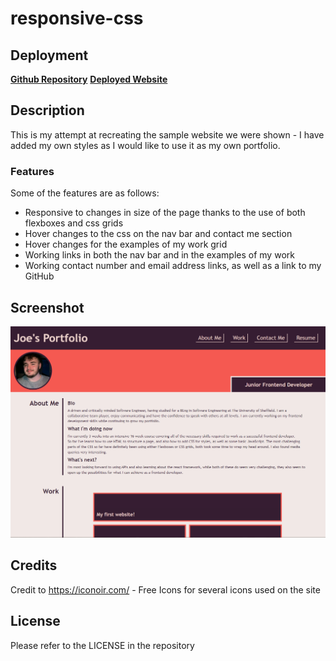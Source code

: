 # responsive-css

## Deployment

__[Github Repository](https://github.com/jbkennaugh/responsive-css)__
__[Deployed Website](https://jbkennaugh.github.io/responsive-css/)__

## Description 

This is my attempt at recreating the sample website we were shown - I have added my own styles as I would like to use it as my own portfolio.

### Features
Some of the features are as follows:
* Responsive to changes in size of the page thanks to the use of both flexboxes and css grids
* Hover changes to the css on the nav bar and contact me section
* Hover changes for the examples of my work grid
* Working links in both the nav bar and in the examples of my work
* Working contact number and email address links, as well as a link to my GitHub


## Screenshot 

![](./images/deployed-screenshot.png)

## Credits

Credit to https://iconoir.com/ - Free Icons for several icons used on the site 


## License

Please refer to the LICENSE in the repository
